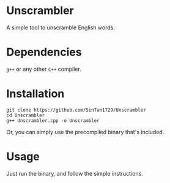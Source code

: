 # Unscrambler
A simple tool to unscramble English words.

# Dependencies

`g++` or any other `C++` compiler.

# Installation

```
git clone https://github.com/SinTan1729/Unscrambler
cd Unscrambler
g++ Unscrambler.cpp -o Unscrambler
```
Or, you can simply use the precompiled binary that's included.

# Usage

Just run the binary, and follow the simple instructions.
